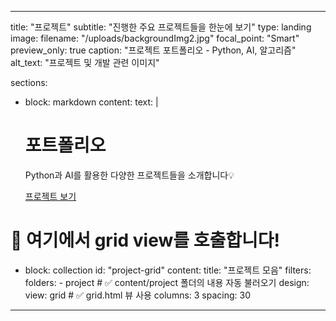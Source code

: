 <!-- ---
title: "프로젝트"
subtitle: "진행한 주요 프로젝트들을 한눈에 보기"
type: landing
image:
  filename: "/uploads/backgroundImg2.jpg"
  focal_point: "Smart"
  preview_only: true
  caption: "프로젝트 포트폴리오 - Python, AI, 알고리즘"
  alt_text: "프로젝트 및 개발 관련 이미지"

sections:
  - block: markdown
    content:
      text: |
        <style>
        .hero-section {
          background-image: url('/uploads/backgroundImg2.jpg');
          background-size: cover;
          background-position: center;
          background-repeat: no-repeat;
          background-attachment: fixed;
          display: flex;
          align-items: center;
          justify-content: center;
          text-align: center;
          color: white;
          position: relative;
        }
        .hero-section::before {
          content: '';
          position: absolute;
          top: 0;
          left: 0;
          right: 0;
          bottom: 0;
          background: rgba(0, 0, 0, 0.4);
          z-index: 1;
        }
        .hero-content {
          position: relative;
          z-index: 2;
          max-width: 800px;
          padding: 2rem;
        }
        .hero-title {
          font-size: 3.5rem;
          font-weight: bold;
          margin-bottom: 1rem;
          text-shadow: 2px 2px 4px rgba(0,0,0,0.7);
        }
        .hero-subtitle {
          font-size: 1.5rem;
          margin-bottom: 2rem;
          text-shadow: 1px 1px 2px rgba(0,0,0,0.7);
        }
        .hero-cta {
          background: linear-gradient(45deg, #007bff, #0056b3);
          color: white;
          padding: 1rem 2rem;
          border-radius: 50px;
          text-decoration: none;
          font-weight: bold;
          font-size: 1.1rem;
          display: inline-block;
          transition: transform 0.3s ease, box-shadow 0.3s ease;
          box-shadow: 0 4px 15px rgba(0,123,255,0.3);
        }
        .hero-cta:hover {
          transform: translateY(-2px);
          box-shadow: 0 6px 20px rgba(0,123,255,0.4);
          color: white;
          text-decoration: none;
        }
        @media (max-width: 768px) {
          .hero-title {
            font-size: 2.5rem;
          }
          .hero-subtitle {
            font-size: 1.2rem;
          }
        }
        </style>
        
        <div class="hero-section">
          <div class="hero-content">
            <h1 class="hero-title">포트폴리오</h1>
            <p class="hero-subtitle">Python과 AI를 활용한 다양한 프로젝트들을 소개합니다💡</p>
            <a href="#projects" class="hero-cta">
              <i class="fas fa-arrow-down"></i> 프로젝트 보기
            </a>
          </div>
        </div>
    design:
      background:
        color: "transparent"
        text_color_light: true
      spacing:
        padding: ["0", "0", "0", "0"]
  

  # 개별 프로젝트 섹션들 (앵커용)
  - block: markdown
    content:
      title: "가위바위보 게임"
      text: |
        ## 🎮 가위바위보 게임
        
        Python의 tkinter를 활용한 GUI 기반 가위바위보 게임입니다.
        
        **주요 기능:**
        - 사용자와 컴퓨터 간의 가위바위보 게임
        - 직관적인 GUI 인터페이스
        - 게임 결과 통계 및 승률 계산
        
        **기술 스택:** Python, tkinter, GUI 프로그래밍
        
        [자세히 보기 →](/project/01-rps/)
    design:
      background:
        color: "#f8f9fa"
        text_color_light: false
      spacing:
        padding: ["60px", "0", "60px", "0"]
    id: "rps-game"

  - block: markdown
    content:
      title: "영화 리뷰 감성 분석"
      text: |
        ## 🎬 영화 리뷰 감성 분석
        
        자연어 처리를 활용한 영화 리뷰 텍스트의 감성 분석 프로젝트입니다.
        
        **주요 기능:**
        - 영화 리뷰 텍스트 전처리
        - 감성 분석 모델 구축
        - 긍정/부정 감성 분류
        
        **기술 스택:** Python, 자연어처리, 머신러닝, 데이터분석
        
        [자세히 보기 →](/project/02-movie/)
    design:
      background:
        color: "#ffffff"
        text_color_light: false
      spacing:
        padding: ["60px", "0", "60px", "0"]
    id: "movie-review"

  - block: markdown
    content:
      title: "8퍼즐 프로그램"
      text: |
        ## 🧩 8퍼즐 프로그램
        
        탐색 알고리즘을 활용한 8퍼즐 게임 해결 프로그램입니다.
        
        **주요 기능:**
        - A* 알고리즘 구현
        - 휴리스틱 함수 설계
        - 최적 경로 탐색
        
        **기술 스택:** Python, 알고리즘, A* 탐색, 휴리스틱
        
        [자세히 보기 →](/project/03-8-puzzle/)
    design:
      background:
        color: "#f8f9fa"
        text_color_light: false
      spacing:
        padding: ["60px", "0", "60px", "0"]
    id: "eight-puzzle"

  - block: markdown
    content:
      title: "오목 게임 AI"
      text: |
        ## ⚫ 오목 게임 AI
        
        인공지능을 활용한 오목 게임 AI 개발 프로젝트입니다.
        
        **주요 기능:**
        - 미니맥스 알고리즘 구현
        - 게임 트리 탐색
        - AI vs 사용자 대전
        
        **기술 스택:** Python, AI, 미니맥스 알고리즘, 게임 트리
        
        [자세히 보기 →](/project/04-omok/)
    design:
      background:
        color: "#ffffff"
        text_color_light: false
      spacing:
        padding: ["60px", "0", "60px", "0"]
    id: "omok-ai"
---
  -->

  ---
title: "프로젝트"
subtitle: "진행한 주요 프로젝트들을 한눈에 보기"
type: landing
image:
  filename: "/uploads/backgroundImg2.jpg"
  focal_point: "Smart"
  preview_only: true
  caption: "프로젝트 포트폴리오 - Python, AI, 알고리즘"
  alt_text: "프로젝트 및 개발 관련 이미지"

sections:
  - block: markdown
    content:
      text: |
        <div class="hero-section">
          <div class="hero-content">
            <h1 class="hero-title">포트폴리오</h1>
            <p class="hero-subtitle">Python과 AI를 활용한 다양한 프로젝트들을 소개합니다💡</p>
            <a href="#project-grid" class="hero-cta">
              <i class="fas fa-arrow-down"></i> 프로젝트 보기
            </a>
          </div>
        </div>

  # 🔽 여기에서 grid view를 호출합니다!
  - block: collection
    id: "project-grid"
    content:
      title: "프로젝트 모음"
      filters:
        folders:
          - project     # ✅ content/project 폴더의 내용 자동 불러오기
    design:
      view: grid        # ✅ grid.html 뷰 사용
      columns: 3
      spacing: 30
---
